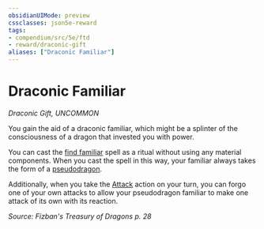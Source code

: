 ```yaml
---
obsidianUIMode: preview
cssclasses: json5e-reward
tags:
- compendium/src/5e/ftd
- reward/draconic-gift
aliases: ["Draconic Familiar"]
---
```

# Draconic Familiar
*Draconic Gift, UNCOMMON*  

You gain the aid of a draconic familiar, which might be a splinter of the consciousness of a dragon that invested you with power.

You can cast the [find familiar](/Systems/5e/spells/find-familiar.md) spell as a ritual without using any material components. When you cast the spell in this way, your familiar always takes the form of a [pseudodragon](/Systems/5e/bestiary/dragon/pseudodragon.md).

Additionally, when you take the [Attack](/Systems/5e/rules/actions.md#Attack) action on your turn, you can forgo one of your own attacks to allow your pseudodragon familiar to make one attack of its own with its reaction.

*Source: Fizban's Treasury of Dragons p. 28*